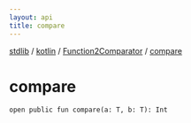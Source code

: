 ```yaml
---
layout: api
title: compare
---
```

[stdlib](../../index.html) / [kotlin](../index.html) / [Function2Comparator](index.html) / [compare](compare.html)

# compare

```
open public fun compare(a: T, b: T): Int
```
